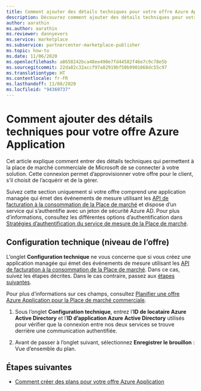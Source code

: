 ```yaml
---
title: Comment ajouter des détails techniques pour votre offre Azure Application
description: Découvrez comment ajouter des détails techniques pour votre offre Azure Application dans l’Espace partenaires.
author: aarathin
ms.author: aarathin
ms.reviewer: dannyevers
ms.service: marketplace
ms.subservice: partnercenter-marketplace-publisher
ms.topic: how-to
ms.date: 11/06/2020
ms.openlocfilehash: a8658242bca48ee490e7fd44582f46e7c9c78e5b
ms.sourcegitcommit: 22da82c32accf97a82919bf50b9901668dc55c97
ms.translationtype: HT
ms.contentlocale: fr-FR
ms.lasthandoff: 11/08/2020
ms.locfileid: "94369737"
---
```

# <a name="how-to-add-technical-details-for-your-azure-application-offer"></a>Comment ajouter des détails techniques pour votre offre Azure Application

Cet article explique comment entrer des détails techniques qui permettent à la place de marché commerciale de Microsoft de se connecter à votre solution. Cette connexion permet d’approvisionner votre offre pour le client, s’il choisit de l’acquérir et de la gérer.

Suivez cette section uniquement si votre offre comprend une application managée qui émet des événements de mesure utilisant les [API de facturation à la consommation de la Place de marché](partner-center-portal/marketplace-metering-service-apis.md) et dispose d’un service qui s’authentifie avec un jeton de sécurité Azure AD. Pour plus d’informations, consultez les différentes options d’authentification dans [Stratégies d’authentification du service de mesure de la Place de marché](partner-center-portal/marketplace-metering-service-authentication.md).

## <a name="technical-configuration-offer-level"></a>Configuration technique (niveau de l’offre)

L’onglet **Configuration technique** ne vous concerne que si vous créez une application managée qui émet des événements de mesure utilisant les [API de facturation à la consommation de la Place de marché](partner-center-portal/marketplace-metering-service-apis.md). Dans ce cas, suivez les étapes décrites. Dans le cas contraire, passez aux [étapes suivantes](#next-steps). 

Pour plus d’informations sur ces champs, consultez [Planifier une offre Azure Application pour la Place de marché commerciale](plan-azure-application-offer.md#technical-configuration).

1. Sous l’onglet **Configuration technique**, entrez l’**ID de locataire Azure Active Directory** et l’**ID d’application Azure Active Directory** utilisés pour vérifier que la connexion entre nos deux services se trouve derrière une communication authentifiée.

1. Avant de passer à l’onglet suivant, sélectionnez **Enregistrer le brouillon** : Vue d’ensemble du plan.

## <a name="next-steps"></a>Étapes suivantes

- [Comment créer des plans pour votre offre Azure Application](create-new-azure-apps-offer-plans.md)
